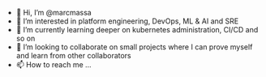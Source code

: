 - 👋 Hi, I’m @marcmassa
- 👀 I’m interested in platform engineering, DevOps, ML & AI and SRE
- 🌱 I’m currently learning deeper on kubernetes administration, CI/CD and so on
- 💞️ I’m looking to collaborate on small projects where I can prove myself and learn from other collaborators
- 📫 How to reach me ...

<!---
marcmassa/marcmassa is a ✨ special ✨ repository because its `README.md` (this file) appears on your GitHub profile.
You can click the Preview link to take a look at your changes.
--->
